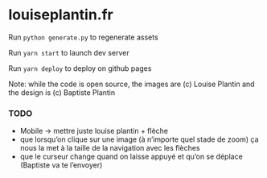 # louiseplantin.fr

Run `python generate.py` to regenerate assets

Run `yarn start` to launch dev server

Run `yarn deploy` to deploy on github pages

Note: while the code is open source, the images are (c) Louise Plantin and the design is (c) Baptiste Plantin

### TODO

-   Mobile -> mettre juste louise plantin + flèche
-   que lorsqu’on clique sur une image (à n’importe quel stade de zoom) ça nous la met à la taille de la navigation avec les flèches
-   que le curseur change quand on laisse appuyé et qu’on se déplace (Baptiste va te l’envoyer)
